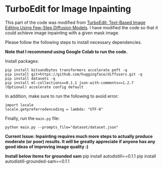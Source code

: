 # TurboEdit for Image Inpainting

This part of the code was modified from [TurboEdit: Text-Based Image Editing Using Few-Step Diffusion Models](https://github.com/GiilDe/turbo-edit?tab=readme-ov-file). I have modified the code so that it could achieve image inpainitng with a given mask image.

Please follow the following steps to install necessary dependencies.

**Note that I recommend using Google Colab to run the code.**

Install packages:

```
pip install bitsandbytes transformers accelerate peft -q
pip install git+https://github.com/huggingface/diffusers.git -q
pip install datasets -q
pip install ml-collections==0.1.1 json-with-comments==1.2.7
(Optional) accelerate config default
```

In addition, make sure to run the following to avoid error:

```
import locale
locale.getpreferredencoding = lambda: "UTF-8"
```

Finally, run the `main.py` file:

```
python main.py --prompts_file="dataset/dataset.json"
```

**Current Issue: Inpainting requires much more steps to actually produce moderate (or poor) results. It will be greatly appreciate if anyone has any good ideas of improving image quality :)**

**Install below items for grounded sam**
pip install autodistill==0.1.1
pip install autodistill-grounded-sam==0.1.1
